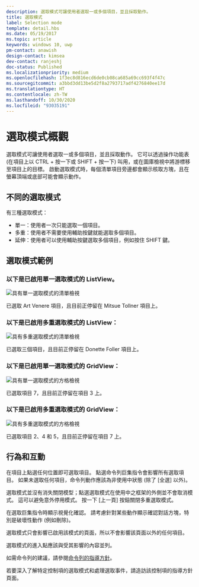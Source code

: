 ```yaml
---
description: 選取模式可讓使用者選取一或多個項目，並且採取動作。
title: 選取模式
label: Selection mode
template: detail.hbs
ms.date: 05/19/2017
ms.topic: article
keywords: windows 10, uwp
pm-contact: anawish
design-contact: kimsea
dev-contact: ranjeshj
doc-status: Published
ms.localizationpriority: medium
ms.openlocfilehash: 1f3ec8d816ecd6de0cb08ca685a69cc693f4f47c
ms.sourcegitcommit: a3bbd3dd13be5d2f8a2793717adf4276840ee17d
ms.translationtype: HT
ms.contentlocale: zh-TW
ms.lasthandoff: 10/30/2020
ms.locfileid: "93035191"
---
```

# <a name="selection-mode-overview"></a>選取模式概觀

選取模式可讓使用者選取一或多個項目，並且採取動作。 它可以透過操作功能表 (在項目上以 CTRL + 按一下或 SHIFT + 按一下) 叫用，或在圖庫檢視中將游標移至項目上的目標。 啟動選取模式時，每個清單項目旁邊都會顯示核取方塊，且在螢幕頂端或底部可能會顯示動作。

## <a name="different-selection-modes"></a>不同的選取模式
有三種選取模式：

- 單一：使用者一次只能選取一個項目。
- 多重：使用者不需要使用輔助按鍵就能選取多個項目。
- 延伸：使用者可以使用輔助按鍵選取多個項目，例如按住 SHIFT 鍵。

## <a name="selection-mode-examples"></a>選取模式範例
### <a name="here-is-a-listview-with-single-selection-mode-enabled"></a>以下是已啟用單一選取模式的 ListView。
![具有單一選取模式的清單檢視](images/listview-selection-single.png)

已選取 Art Venere 項目，且目前正停留在 Mitsue Tollner 項目上。

### <a name="here-is-a-listview-with-multiple-selection-mode-enabled"></a>以下是已啟用多重選取模式的 ListView：
![具有多重選取模式的清單檢視](images/listview-selection-multiple.png)

已選取三個項目，且目前正停留在 Donette Foller 項目上。

### <a name="here-is-a-gridview-with-single-selection-mode-enabled"></a>以下是已啟用單一選取模式的 GridView：
![具有單一選取模式的方格檢視](images/gridview-selection-single.png)

已選取項目 7，且目前正停留在項目 3 上。

### <a name="here-is-a-gridview-with-multiple-selection-mode-enabled"></a>以下是已啟用多重選取模式的 GridView：
![具有多重選取模式的方格檢視](images/gridview-selection-multiple.png)

已選取項目 2、4 和 5，且目前正停留在項目 7 上。

## <a name="behavior-and-interaction"></a>行為和互動
在項目上點選任何位置即可選取項目。 點選命令列巨集指令會影響所有選取項目。 如果未選取任何項目，命令列動作應該為非使用中狀態 (除了 [全選] 以外)。

選取模式並沒有消失關閉模型；點選選取模式在使用中之框架的外側並不會取消模式。 這可以避免意外停用模式。 按一下 [上一頁] 按鈕關閉多重選取模式。

在選取巨集指令時顯示視覺化確認。 請考慮針對某些動作顯示確認對話方塊，特別是破壞性動作 (例如刪除)。

選取模式只會影響已啟用該模式的頁面，所以不會影響該頁面以外的任何項目。

選取模式的進入點應該與受其影響的內容並列。

如需命令列的建議，請參閱[命令列的指導方針](app-bars.md)。

若要深入了解特定控制項的選取模式和處理選取事件，請造訪該控制項的指導方針頁面。
